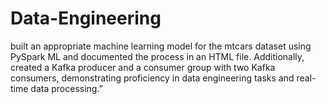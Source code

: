 # Data-Engineering
built an appropriate machine learning model for the mtcars dataset using PySpark ML and documented the process in an HTML file. Additionally, created a Kafka producer and a consumer group with two Kafka consumers, demonstrating proficiency in data engineering tasks and real-time data processing.”
